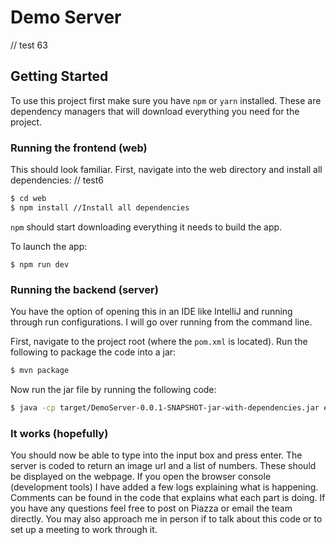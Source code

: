 # Demo Server
// test 63
## Getting Started

To use this project first make sure you have `npm` or `yarn` installed. These are dependency managers that will download everything you need for the project.

### Running the frontend (web)

This should look familiar. First, navigate into the web directory and install all dependencies:
// test6
```bash
$ cd web
$ npm install //Install all dependencies
```

`npm` should start downloading everything it needs to build the app.

To launch the app:

```
$ npm run dev
```

### Running the backend (server)

You have the option of opening this in an IDE like IntelliJ and running through run configurations. I will go over running from the command line.

First, navigate to the project root (where the `pom.xml` is located). Run the following to package the code into a jar:

```bash
$ mvn package
```

Now run the jar file by running the following code:

```bash
$ java -cp target/DemoServer-0.0.1-SNAPSHOT-jar-with-dependencies.jar edu.csu2017fa314.DemoServer.Demo
```
### It works (hopefully)

You should now be able to type into the input box and press enter. The server is coded to return an image url and a list of numbers. These should be displayed on the webpage. If you open the browser console (development tools) I have added a few logs explaining what is happening. Comments can be found in the code that explains what each part is doing. If you have any questions feel free to post on Piazza or email the team directly. You may also approach me in person if to talk about this code or to set up a meeting to work through it.
